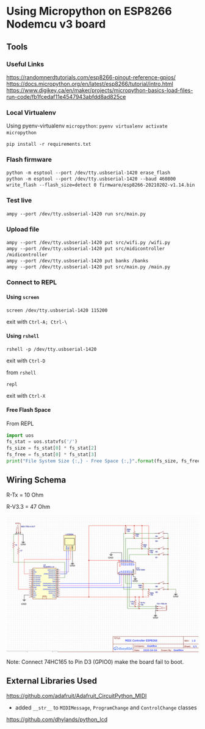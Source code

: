 # Using Micropython on ESP8266 Nodemcu v3 board

## Tools

### Useful Links

https://randomnerdtutorials.com/esp8266-pinout-reference-gpios/
https://docs.micropython.org/en/latest/esp8266/tutorial/intro.html
https://www.digikey.ca/en/maker/projects/micropython-basics-load-files-run-code/fb1fcedaf11e4547943abfdd8ad825ce

### Local Virtualenv

Using pyenv-virtualenv `micropython`: `pyenv virtualenv activate micropython`

```shell
pip install -r requirements.txt
```

### Flash firmware

```shell
python -m esptool --port /dev/tty.usbserial-1420 erase_flash
python -m esptool --port /dev/tty.usbserial-1420 --baud 460800 write_flash --flash_size=detect 0 firmware/esp8266-20210202-v1.14.bin
```

### Test live

```shell
ampy --port /dev/tty.usbserial-1420 run src/main.py
```

### Upload file

```shell
ampy --port /dev/tty.usbserial-1420 put src/wifi.py /wifi.py
ampy --port /dev/tty.usbserial-1420 put src/midicontroller /midicontroller
ampy --port /dev/tty.usbserial-1420 put banks /banks
ampy --port /dev/tty.usbserial-1420 put src/main.py /main.py
```

### Connect to REPL

#### Using `screen`

```shell
screen /dev/tty.usbserial-1420 115200
```
exit with `Ctrl-A; Ctrl-\`

#### Using `rshell`

```shell
rshell -p /dev/tty.usbserial-1420
```
exit with `Ctrl-D`

from `rshell`
```shell
repl
```
exit with `Ctrl-X`

#### Free Flash Space

From REPL

```python
import uos
fs_stat = uos.statvfs('/')
fs_size = fs_stat[0] * fs_stat[2]
fs_free = fs_stat[0] * fs_stat[3]
print("File System Size {:,} - Free Space {:,}".format(fs_size, fs_free))
```

## Wiring Schema

R-Tx = 10 Ohm

R-V3.3 = 47 Ohm

![diagram](img/diagram.png)

Note: Connect 74HC165 to Pin D3 (GPIO0) make the board fail to boot.

## External Libraries Used

https://github.com/adafruit/Adafruit_CircuitPython_MIDI
- added `__str__` to `MIDIMessage`, `ProgramChange` and `ControlChange` classes

https://github.com/dhylands/python_lcd
